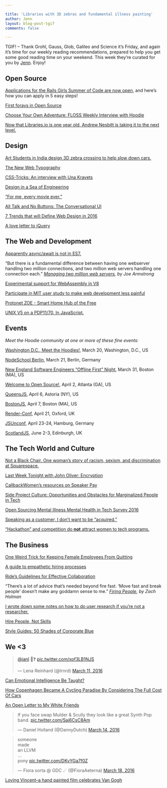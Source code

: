```yaml
---

title: 'Libraries with 3D zebras and fundamental illness painting'
author: Jenn
layout: blog-post-tgif
comments: false

---
```



TGIF! – Thank Grohl, Gauss, Glob, Galileo and Science it’s Friday, and again it’s time for our weekly reading recommendations, prepared to help you get some good reading time on your weekend. This week they’re curated for you by [Jenn](http://twitter.com/jennwrites). Enjoy!


## Open Source  
  
[Applications for the Rails Girls Summer of Code are now open](http://railsgirlssummerofcode.org/blog/2016-03-17-how-to-apply-2016), and here’s how you can apply in 5 easy steps!  
  
[First forays in Open Source](http://sjnorth.github.io/tech/2016/03/13/First-Forays-into-Open-Source.html)  
  
[Choose Your Own Adventure: FLOSS Weekly Interview with Hoodie](http://hood.ie/blog/choose-your-own-adventure.html)  
  
[Now that Libraries.io is one year old, Andrew Nesbitt is taking it to the next level.](https://medium.com/@teabass/happy-1st-birthday-libraries-io-7d0dc9525276#.q8hi5wapb)


## Design  
  
[Art Students in India design 3D zebra crossing to help slow down cars.](https://twitter.com/salman2979/status/708568892784943104)  
  
[The New Web Typography](https://www.robinrendle.com/essays/new-web-typography/)  

[CSS-Tricks: An interview with Una Kravets](https://css-tricks.com/an-interview-with-una-kravets/)  
  
[Design in a Sea of Engineering](http://www.tedgoas.com/blog/design-in-a-sea-of-engineering)  
  
[“For me, every movie ever.”](https://twitter.com/HoeflerCo/status/708311287575482368)  
  
[All Talk and No Buttons: The Conversational UI](http://alistapart.com/article/all-talk-and-no-buttons-the-conversational-ui)  
  
[7 Trends that will Define Web Design in 2016](http://www.sitepoint.com/7-trends-that-will-define-web-design-in-2016/)  
  
[A love letter to jQuery](http://madebymike.com.au/writing/love-letter-to-jquery/)


## The Web and Development  
  
[Apparently async/await is not in ES7.](https://twitter.com/nolanlawson/status/709172872095334400)  
  
“But there is a fundamental difference between having one webserver handling two million connections, and two million web servers handling one connection each.” <cite>[Managing two million web servers](http://joearms.github.io/2016/03/13/Managing-two-million-webservers.html), by Joe Armstrong</cite>  
  
[Experimental support for WebAssembly in V8](http://v8project.blogspot.de/2016/03/experimental-support-for-webassembly.html)  
  
[Participate in MIT user study to make web development less painful](https://docs.google.com/forms/d/1ldqLhxff_uP7C3nON0TE07XQx6sh3-FG36zCqlvN5Os/viewform)  
  
[Protonet ZOE - Smart Home Hub of the Free](https://www.indiegogo.com/projects/protonet-zoe-smart-home-hub-of-the-free#/)  
  
[UNIX V5 on a PDP11/70. In JavaScript.](https://twitter.com/jpmens/status/710055871544500226)
  
## Events  
  
*Meet the Hoodie community at one or more of these fine events:*  
  
[Washington D.C., Meet the Hoodies!](https://ti.to/hoodie/dc-meet-the-hoodies), March 20, Washington, D.C., US  
  
[NodeSchool Berlin](https://ti.to/nodeschool-berlin/18), March 21, Berlin, Germany
  
[New England Software Engineers “Offline First” Night](http://www.meetup.com/new-england-engineers/events/229149674/), March 31, Boston (MA), US  
  
[Welcome to Open Source!](http://www.meetup.com/Jr-Dev-Mentoring/events/228951389/), April 2, Atlanta (GA), US  
  
[QueensJS](http://www.meetup.com/QueensJS/), April 6, Astoria (NY), US  
  
[BostonJS](http://www.meetup.com/boston_JS/), April 7, Boston (MA), US  
  
[Render-Conf](http://2016.render-conf.com/), April 21, Oxford, UK  
  
[JSUnconf](http://2016.jsunconf.eu/), April 23-24, Hamburg, Germany 
  
[ScotlandJS](http://scotlandjs.com/), June 2-3, Edinburgh, UK

## The Tech World and Culture  
  
[Not a Black Chair. One woman’s story of racism, sexism, and discrimination at Squarespace.](https://medium.com/@amelielamont/not-a-black-chair-8a8e7e2b9140#.3tj340esy)  
  
[Last Week Tonight with John Oliver: Encryption](https://www.youtube.com/watch?v=zsjZ2r9Ygzw)  
  
[CallbackWomen’s resources on Speaker Pay](http://www.callbackwomen.com/speaker-pay.html)  
  
[Side Project Culture: Opportunities and Obstacles for Marginalized People in Tech](https://modelviewculture.com/pieces/side-project-culture-opportunities-and-obstacles-for-marginalized-people-in-tech)  
  
[Open Sourcing Mental Illness Mental Health in Tech Survey 2016](https://cojfunkatroncom.typeform.com/to/Ao6BTw)  
  
[Speaking as a customer, I don’t want to be “acquired.”](https://medium.com/@dsearls/speaking-as-a-customer-i-don-t-want-to-be-acquired-d60c1139e433#.oy6pgnpyc)  
  
[“Hackathon” and competition do **not** attract women to tech programs.](https://twitter.com/erinrwhite/status/707956467224190976)


## The Business  
  
[One Weird Trick for Keeping Female Employees From Quitting](http://nymag.com/thecut/2016/03/study-women-30s-leave-jobs-because-money.html)  
  
[A guide to empathetic hiring processes](https://medium.com/@fox/a-guide-to-empathetic-hiring-processes-c11c7ce0cd49#.x0ascfurj)  
  
[Ride’s Guidelines for Effective Collaboration](https://github.com/ride/collaboration-guides)  
  
“There’s a lot of advice that’s needed beyond fire fast. ‘Move fast and break people’ doesn’t make any goddamn sense to me.” <cite>[Firing People](https://zachholman.com/talk/firing-people), by Zach Holman</cite>  
  
[I wrote down some notes on how to do user research if you’re not a researcher.](https://twitter.com/se/status/710037510735437824)  
  
[Hire People, Not Skills](http://blog.mailchimp.com/hire-people-not-skills/)  
  
[Style Guides: 50 Shades of Corporate Blue](http://madebymike.com.au/writing/style-guides-50-shades-of-corporate-blue/)


## We <3  
  
<blockquote class="twitter-tweet" data-lang="en"><p lang="und" dir="ltr"><a href="https://twitter.com/janl">@janl</a> 👑❓ <a href="https://t.co/xof3LB1NJS">pic.twitter.com/xof3LB1NJS</a></p>&mdash; Lena Reinhard (@lrnrd) <a href="https://twitter.com/lrnrd/status/708329321165934593">March 11, 2016</a></blockquote>
<script async src="//platform.twitter.com/widgets.js" charset="utf-8"></script>  
  
[Can Emotional Intelligence Be Taught?](http://www.nytimes.com/2013/09/15/magazine/can-emotional-intelligence-be-taught.html?_r=0)  
 
[How Copenhagen Became A Cycling Paradise By Considering The Full Cost Of Cars](http://www.fastcoexist.com/3046345/how-copenhagen-became-a-cycling-paradise-by-considering-the-full-cost-of-cars)  

[An Open Letter to My White Friends](http://kronda.com/an-open-letter-to-my-white-friends/)  
  
<blockquote class="twitter-tweet" data-lang="en"><p lang="en" dir="ltr">If you face swap Mulder &amp; Scully they look like a great Synth Pop band. <a href="https://t.co/Sai6CsC8Am">pic.twitter.com/Sai6CsC8Am</a></p>&mdash; Daniel Holland (@DannyDutch) <a href="https://twitter.com/DannyDutch/status/709472084729208833">March 14, 2016</a></blockquote>
<script async src="//platform.twitter.com/widgets.js" charset="utf-8"></script>  
  
<blockquote class="twitter-tweet" data-lang="en"><p lang="en" dir="ltr">someone<br>made<br>an LLVM<br>...<br>pony <a href="https://t.co/DKvYGa7f0Z">pic.twitter.com/DKvYGa7f0Z</a></p>&mdash; Fiora sorta @ GDC ☄ (@FioraAeterna) <a href="https://twitter.com/FioraAeterna/status/710669360612777985">March 18, 2016</a></blockquote>
<script async src="//platform.twitter.com/widgets.js" charset="utf-8"></script>  
  
[Loving Vincent–a hand painted film celebrates Van Gogh](https://www.youtube.com/watch?v=47h6pQ6StCk)


<!-- Tumblr entry from last week, or pick your favourite one -->
